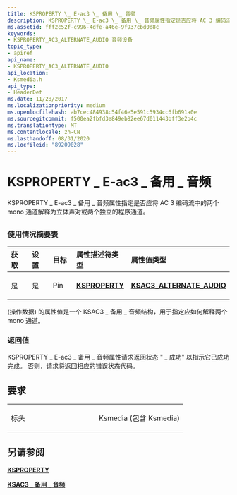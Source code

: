 ```yaml
---
title: KSPROPERTY \_ E-ac3 \_ 备用 \_ 音频
description: KSPROPERTY \_ E-ac3 \_ 备用 \_ 音频属性指定是否应将 AC 3 编码流中的两个 mono 通道解释为立体声对或两个独立的程序通道。
ms.assetid: fff2c52f-c996-4dfe-a46e-9f937cbd0d8c
keywords:
- KSPROPERTY_AC3_ALTERNATE_AUDIO 音频设备
topic_type:
- apiref
api_name:
- KSPROPERTY_AC3_ALTERNATE_AUDIO
api_location:
- Ksmedia.h
api_type:
- HeaderDef
ms.date: 11/28/2017
ms.localizationpriority: medium
ms.openlocfilehash: ab7cec484938c54f46e5e591c5934cc6fb691a0e
ms.sourcegitcommit: f500ea2fbfd3e849eb82ee67d011443bff3e2b4c
ms.translationtype: MT
ms.contentlocale: zh-CN
ms.lasthandoff: 08/31/2020
ms.locfileid: "89209028"
---
```

# <a name="ksproperty_ac3_alternate_audio"></a>KSPROPERTY \_ E-ac3 \_ 备用 \_ 音频


KSPROPERTY \_ E-ac3 \_ 备用 \_ 音频属性指定是否应将 AC 3 编码流中的两个 mono 通道解释为立体声对或两个独立的程序通道。

## <span id="ddk_ksproperty_ac3_alternate_audio_ks"></span><span id="DDK_KSPROPERTY_AC3_ALTERNATE_AUDIO_KS"></span>


### <a name="span-idusage_summary_tablespanspan-idusage_summary_tablespanspan-idusage_summary_tablespanusage-summary-table"></a><span id="Usage_Summary_Table"></span><span id="usage_summary_table"></span><span id="USAGE_SUMMARY_TABLE"></span>使用情况摘要表

<table>
<colgroup>
<col width="20%" />
<col width="20%" />
<col width="20%" />
<col width="20%" />
<col width="20%" />
</colgroup>
<thead>
<tr class="header">
<th align="left">获取</th>
<th align="left">设置</th>
<th align="left">目标</th>
<th align="left">属性描述符类型</th>
<th align="left">属性值类型</th>
</tr>
</thead>
<tbody>
<tr class="odd">
<td align="left"><p>是</p></td>
<td align="left"><p>是</p></td>
<td align="left"><p>Pin</p></td>
<td align="left"><p><a href="https://docs.microsoft.com/previous-versions/ff564262(v=vs.85)" data-raw-source="[&lt;strong&gt;KSPROPERTY&lt;/strong&gt;](/previous-versions/ff564262(v=vs.85))"><strong>KSPROPERTY</strong></a></p></td>
<td align="left"><p><a href="https://docs.microsoft.com/windows-hardware/drivers/ddi/ksmedia/ns-ksmedia-ksac3_alternate_audio" data-raw-source="[&lt;strong&gt;KSAC3_ALTERNATE_AUDIO&lt;/strong&gt;](/windows-hardware/drivers/ddi/ksmedia/ns-ksmedia-ksac3_alternate_audio)"><strong>KSAC3_ALTERNATE_AUDIO</strong></a></p></td>
</tr>
</tbody>
</table>

 

 (操作数据) 的属性值是一个 KSAC3 \_ 备用 \_ 音频结构，用于指定应如何解释两个 mono 通道。

### <a name="span-idreturn_valuespanspan-idreturn_valuespanspan-idreturn_valuespanreturn-value"></a><span id="Return_Value"></span><span id="return_value"></span><span id="RETURN_VALUE"></span>返回值

KSPROPERTY \_ E-ac3 \_ 备用 \_ 音频属性请求返回状态 " \_ 成功" 以指示它已成功完成。 否则，请求将返回相应的错误状态代码。

<a name="requirements"></a>要求
------------

<table>
<colgroup>
<col width="50%" />
<col width="50%" />
</colgroup>
<tbody>
<tr class="odd">
<td align="left"><p>标头</p></td>
<td align="left">Ksmedia (包含 Ksmedia) </td>
</tr>
</tbody>
</table>

## <a name="span-idsee_alsospansee-also"></a><span id="see_also"></span>另请参阅


[**KSPROPERTY**](/previous-versions/ff564262(v=vs.85))

[**KSAC3 \_ 备用 \_ 音频**](/windows-hardware/drivers/ddi/ksmedia/ns-ksmedia-ksac3_alternate_audio)

 

